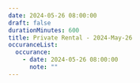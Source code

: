 ```yaml
---
date: 2024-05-26 08:00:00
draft: false
durationMinutes: 600
title: Private Rental - 2024-May-26
occuranceList:
  occurance:
    - date: 2024-05-26 08:00:00
      note: ""
---
```

